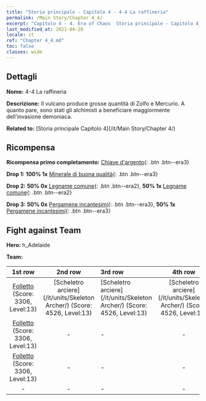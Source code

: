 ```yaml
---
title: "Storia principale - Capitolo 4 - 4-4 La raffineria"
permalink: /Main Story/Chapter 4_4/
excerpt: "Capitolo 4 - 4. Era of Chaos  Storia principale - Capitolo 4_4. 4-4 La raffineria"
last_modified_at: 2021-04-28
locale: it
ref: "Chapter 4_4.md"
toc: false
classes: wide
---
```


## Dettagli

 **Nome:** 4-4 La raffineria

 **Descrizione:** Il vulcano produce grosse quantità di Zolfo e Mercurio. A quanto pare, sono stati gli alchimisti a beneficiare maggiormente dell'invasione demoniaca.

 **Related to:** [Storia principale Capitolo 4](/it/Main Story/Chapter 4/)

## Ricompensa

 **Ricompensa primo completamento:** [Chiave d'argento](/ItemsIT/con_693/){: .btn .btn--era3}

 **Drop 1:** **100% 1x** [Minerale di buona qualità](/ItemsIT/mat_12/){: .btn .btn--era3}

 **Drop 2:** **50% 0x** [Legname comune](/ItemsIT/mat_7/){: .btn .btn--era2}, **50% 1x** [Legname comune](/ItemsIT/mat_7/){: .btn .btn--era2}

 **Drop 3:** **50% 0x** [Pergamene incantesimi](/ItemsIT/con_694/){: .btn .btn--era3}, **50% 1x** [Pergamene incantesimi](/ItemsIT/con_694/){: .btn .btn--era3}


## Fight against Team
 **Hero:** h_Adelaide

 **Team:**


  | 1st row | 2nd row | 3rd row | 4th row |
  |:----:|:----:|:----|:----:|
  | [Folletto](/it/units/Imp/) (Score: 3306, Level:13)  | [Scheletro arciere](/it/units/Skeleton Archer/) (Score: 4526, Level:13)  | [Scheletro arciere](/it/units/Skeleton Archer/) (Score: 4526, Level:13)  | [Scheletro arciere](/it/units/Skeleton Archer/) (Score: 4526, Level:13)  |
  | [Folletto](/it/units/Imp/) (Score: 3306, Level:13)  | - | - | - |
  | [Folletto](/it/units/Imp/) (Score: 3306, Level:13)  | - | - | - |
  | - | - | - | - |


